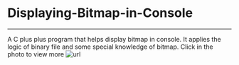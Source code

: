 # Displaying-Bitmap-in-Console
--------
A C plus plus program that helps display bitmap in console. It applies the logic of binary file and some special knowledge of bitmap.
Click in the photo to view more
![url](http://i.imgur.com/l2xLoPS.png)
